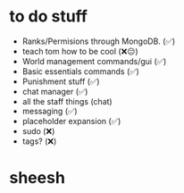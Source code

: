 # to do stuff
- Ranks/Permisions through MongoDB. (✅)
- teach tom how to be cool (❌😔)
- World management commands/gui (✅)
- Basic essentials commands (✅)
- Punishment stuff (✅)
- chat manager (✅)
- all the staff things (chat)
- messaging (✅)
- placeholder expansion (✅)
- sudo (❌)
- tags? (❌)

# sheesh
